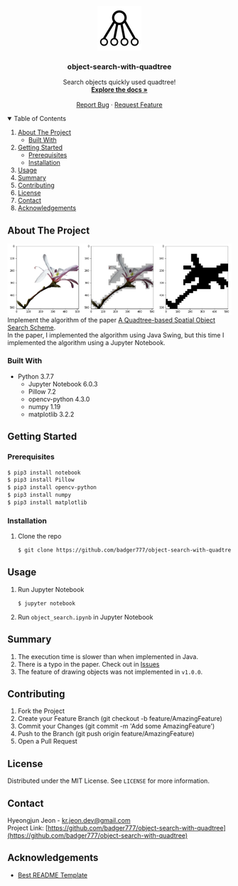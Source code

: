 <!-- PROJECT LOGO -->
<br />
<p align="center">
  <a href="https://github.com/badger777/object-search-with-quadtree">
    <img src="readme_media/quadtree.png" alt="Logo" width="100" height="100">
  </a>

  <h3 align="center">object-search-with-quadtree</h3>

  <p align="center">
    Search objects quickly used quadtree!
    <br />
    <a href="https://github.com/badger777/object-search-with-quadtree"><strong>Explore the docs »</strong></a>
    <br />
    <br />
    <a href="https://github.com/badger777/object-search-with-quadtree/issues">Report Bug</a>
    ·
    <a href="https://github.com/badger777/object-search-with-quadtree/pulls">Request Feature</a>
  </p>
</p>

<!-- TABLE OF CONTENTS -->
<details open="open">
  <summary>Table of Contents</summary>
  <ol>
    <li>
      <a href="#about-the-project">About The Project</a>
      <ul>
        <li><a href="#built-with">Built With</a></li>
      </ul>
    </li>
    <li>
      <a href="#getting-started">Getting Started</a>
      <ul>
        <li><a href="#prerequisites">Prerequisites</a></li>
        <li><a href="#installation">Installation</a></li>
      </ul>
    </li>
    <li><a href="#usage">Usage</a></li>
    <li><a href="#summary">Summary</a></li>
    <li><a href="#contributing">Contributing</a></li>
    <li><a href="#license">License</a></li>
    <li><a href="#contact">Contact</a></li>
    <li><a href="#acknowledgements">Acknowledgements</a></li>
  </ol>
</details>

<!-- ABOUT THE PROJECT -->
## About The Project

![screenshot](readme_media/screenshot.png)
Implement the algorithm of the paper [A Quadtree-based Spatial Object Search Scheme](https://www.ijcse.com/docs/INDJCSE20-11-02-109.pdf).  
In the paper, I implemented the algorithm using Java Swing, but this time I implemented the algorithm using a Jupyter Notebook.

### Built With

* Python 3.7.7
  * Jupyter Notebook 6.0.3
  * Pillow 7.2
  * opencv-python 4.3.0
  * numpy 1.19
  * matplotlib 3.2.2

<!-- GETTING STARTED -->
## Getting Started

### Prerequisites

```bash
$ pip3 install notebook
$ pip3 install Pillow
$ pip3 install opencv-python
$ pip3 install numpy
$ pip3 install matplotlib
```
### Installation

1. Clone the repo
   ```bash
   $ git clone https://github.com/badger777/object-search-with-quadtree.git
   ```

<!-- Usage -->
## Usage

1. Run Jupyter Notebook
   ```bash
   $ jupyter notebook
   ```
2. Run `object_search.ipynb` in Jupyter Notebook

<!-- Summary -->
## Summary

1. The execution time is slower than when implemented in Java.
2. There is a typo in the paper. Check out in [Issues](https://github.com/badger777/object-search-with-quadtree/issues/1)
3. The feature of drawing objects was not implemented in `v1.0.0`.

<!-- CONTRIBUTING -->
## Contributing

1. Fork the Project
2. Create your Feature Branch (git checkout -b feature/AmazingFeature)
3. Commit your Changes (git commit -m 'Add some AmazingFeature')
4. Push to the Branch (git push origin feature/AmazingFeature)
5. Open a Pull Request

<!-- LICENSE -->
## License

Distributed under the MIT License. See `LICENSE` for more information.

<!-- CONTACT -->
## Contact

Hyeongjun Jeon - kr.jeon.dev@gmail.com  
Project Link: [https://github.com/badger777/object-search-with-quadtree](https://github.com/badger777/object-search-with-quadtree)  

<!-- ACKNOWLEDGEMENTS -->
## Acknowledgements

* [Best README Template](https://github.com/othneildrew/Best-README-Template)
